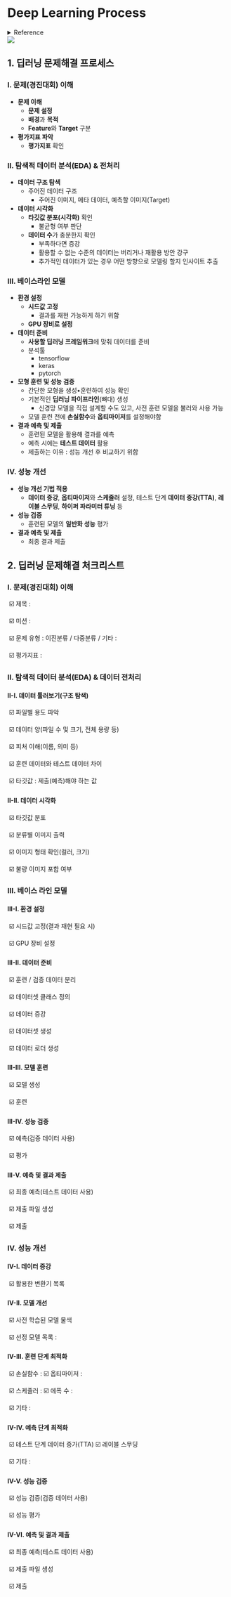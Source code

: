 # Deep Learning Process

<details>
  <summary>Reference</summary>
  머신러닝 & 딥러닝 문제해결 전략
</details>

<img src = "https://p.ipic.vip/bgadzl.png">

## 1. 딥러닝 문제해결 프로세스

### I. 문제(경진대회) 이해

- **문제 이해**
  - **문제 설정**
  - **배경**과 **목적**
  - **Feature**와 **Target** 구분
- **평가지표 파악**
  - **평가지표** 확인

### II. 탐색적 데이터 분석(EDA) & 전처리

- **데이터 구조 탐색**
  - 주어진 데이터 구조
    - 주어진 이미지, 메타 데이터, 예측할 이미지(Target)
- **데이터 시각화**
  - **타깃값 분포(시각화)** 확인
    - 불균형 여부 판단
  - **데이터 수**가 충분한지 확인
    - 부족하다면 증강
    - 활용할 수 없는 수준의 데이터는 버리거나 재활용 방안 강구
    - 추가적인 데이터가 있는 경우 어떤 방향으로 모델링 할지 인사이트 추출

### III. 베이스라인 모델

- **환경 설정**
  - **시드값 고정**
    - 결과를 재현 가능하게 하기 위함
  - **GPU 장비로 설정**
- **데이터 준비**
  - **사용할 딥러닝 프레임워크**에 맞춰 데이터를 준비
  - 분석툴
    - tensorflow
    - keras
    - pytorch
- **모형 훈련 및 성능 검증**
  - 간단한 모형을 생성•훈련하여 성능 확인
  - 기본적인 **딥러닝 파이프라인**(뼈대) 생성
    - 신경망 모델을 직접 설계할 수도 있고, 사전 훈련 모델을 불러와 사용 가능
  - 모델 훈련 전에 **손실함수**와 **옵티마이저**를 설정해야함
- **결과 예측 및 제출**
  - 훈련된 모델을 활용해 결과를 예측
  - 예측 시에는 **테스트 데이터** 활용
  - 제출하는 이유 : 성능 개선 후 비교하기 위함


### IV. 성능 개선

- **성능 개선 기법 적용**
  - **데이터 증강**, **옵티마이저**와 **스케줄러** 설정, 테스트 단계 **데이터 증강(TTA)**, **레이블 스무딩**, **하이퍼 파라미터 튜닝** 등
- **성능 검증**
  - 훈련된 모델의 **일반화 성능** 평가
- **결과 예측 및 제출**
  - 최종 결과 제출

## 2. 딥러닝 문제해결 처크리스트

### I. 문제(경진대회) 이해

​	☑️ 제목 :

​	☑️ 미션 :

​	☑️ 문제 유형 : 이진분류 / 다중분류 / 기타 :

​	☑️ 평가지표 :

### II. 탐색적 데이터 분석(EDA) & 데이터 전처리

#### II-I. 데이터 툴러보기(구조 탐색)

​	☑️ 파일별 용도 파악

​	☑️ 데이터 양(파일 수 및 크기, 전체 용량 등)

​	☑️ 피처 이해(이름, 의미 등)

​	☑️ 훈련 데이터와 테스트 데이터 차이

​	☑️ 타깃값 : 제출(예측)해야 하는 값

#### II-II. 데이터 시각화

​	☑️ 타깃값 분포

​	☑️ 분류별 이미지 출력

​		☑️ 이미지 형태 확인(컬러, 크기)

​		☑️ 불량 이미지 포함 여부

### III. 베이스 라인 모델

#### III-I. 환경 설정

​	☑️ 시드값 고정(결과 재현 필요 시)

​	☑️ GPU 장비 설정

#### III-II. 데이터 준비

​	☑️ 훈련 / 검증 데이터 분리

​	☑️ 데이터셋 클래스 정의

​	☑️ 데이터 증강

​	☑️ 데이터셋 생성

​	☑️ 데이터 로더 생성

#### III-III. 모델 훈련

​	☑️ 모델 생성

​	☑️ 훈련

#### III-IV. 성능 검증

​	☑️ 예측(검증 데이터 사용)

​	☑️ 평가

#### III-V. 예측 및 결과 제출

​	☑️ 최종 예측(테스트 데이터 사용)

​	☑️ 제출 파일 생성

​	☑️ 제출

### IV. 성능 개선

#### IV-I. 데이터 증강

​	☑️ 활용한 변환기 목록

#### IV-II. 모델 개선

​	☑️ 사전 학습된 모델 물색

​	☑️ 선정 모델 목록 :

#### IV-III. 훈련 단계 최적화

​	☑️ 손실함수 :                                                           ☑️ 옵티마이저 :

​	☑️ 스케줄러 :                                                           ☑️ 에폭 수 :

​	☑️ 기타 :

#### IV-IV. 예측 단계 최적화

​	☑️ 테스트 단계 데이터 증가(TTA)                              ☑️ 레이블 스무딩

​	☑️ 기타 :

#### IV-V. 성능 검증

​	☑️ 성능 검증(검증 데이터 사용)

​	☑️ 성능 평가

#### IV-VI. 예측 및 결과 제출

​	☑️ 최종 예측(테스트 데이터 사용)

​	☑️ 제출 파일 생성

​	☑️ 제출